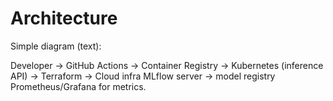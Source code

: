 # Architecture

Simple diagram (text):

Developer -> GitHub Actions -> Container Registry -> Kubernetes (inference API)
                           -> Terraform -> Cloud infra
MLflow server -> model registry
Prometheus/Grafana for metrics.
